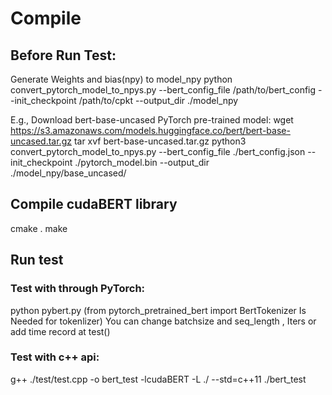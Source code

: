 # Compile

## Before Run Test:

Generate Weights and bias(npy) to model_npy
python convert_pytorch_model_to_npys.py --bert_config_file /path/to/bert_config --init_checkpoint /path/to/cpkt --output_dir ./model_npy

E.g.,
Download bert-base-uncased PyTorch pre-trained model: 
wget https://s3.amazonaws.com/models.huggingface.co/bert/bert-base-uncased.tar.gz
tar xvf bert-base-uncased.tar.gz 
python3 convert_pytorch_model_to_npys.py --bert_config_file ./bert_config.json --init_checkpoint ./pytorch_model.bin --output_dir ./model_npy/base_uncased/


## Compile cudaBERT library
cmake .
make

## Run test

### Test with through PyTorch:
python pybert.py 
(from pytorch_pretrained_bert import BertTokenizer Is Needed for tokenlizer)
You can change batchsize and seq_length , Iters or add time record at test()

### Test with c++ api:
g++ ./test/test.cpp -o bert_test -lcudaBERT -L ./ --std=c++11
./bert_test
